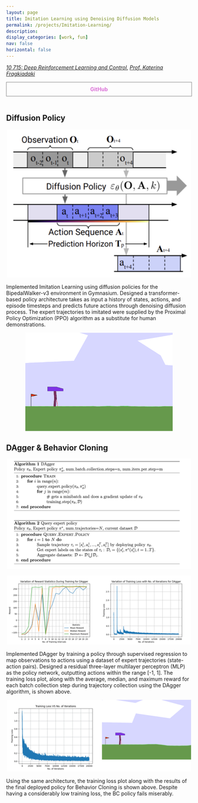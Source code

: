 ```yaml
---
layout: page
title: Imitation Learning using Denoising Diffusion Models
permalink: /projects/Imitation-Learning/
description:
display_categories: [work, fun]
nav: false
horizontal: false
---
```

  [_10 715: Deep Reinforcement Learning and Control_](https://cmudeeprl.github.io/703website_f24/), [_Prof. Katerina Fragkiadaki_](https://www.cs.cmu.edu/~katef/) 

<div style="display: flex;">
    <a href="https://github.com/Vansh28Kapoor/Imitation-Learning" style="flex: 1; padding: 10px; border: 1px solid grey; text-align: center; text-decoration: none;">
        <div style="font-weight: bold; color: orchid;">GitHub</div>
    </a>
</div>

<br>

## Diffusion Policy


<p align="center">	
    <img width="500"  src="/assets/img/Diffusion-policy.png">	
</p>	

Implemented Imitation Learning using diffusion policies for the BipedalWalker-v3 environment in Gymnasium. Designed a transformer-based policy architecture takes as input a history of states, actions, and episode timesteps and predicts future actions through denoising diffusion process. The expert trajectories to imitated were supplied by the Proximal Policy Optimization (PPO) algorithm as a substitute for human demonstrations.

<p align="center">	
    <img width="400"  src="/assets/img/Diffusion_trajectory.gif">	
</p>	


## DAgger & Behavior Cloning


<p align="center">	
    <img width="500"  src="/assets/img/Dagger_Algo.png">	
</p>


<p align="center">	
    <img width="500"  src="/assets/img/DAgger.png">	
</p>	

Implemented DAgger by training a policy through supervised regression to map observations to actions using a dataset of expert trajectories (state-action pairs). Designed a residual three-layer multilayer perceptron (MLP) as the policy network, outputting actions within the range [-1, 1]. The training loss plot, along with the average, median, and maximum reward for each batch collection step during trajectory collection using the DAgger algorithm, is shown above.
<p align="center">	
    <img width="500"  src="/assets/img/BC.gif">	
</p>	
Using the same architecture, the training loss plot along with the results of the final deployed policy for Behavior Cloning is shown above. Despite having a considerably low training loss, the BC policy fails miserably.
